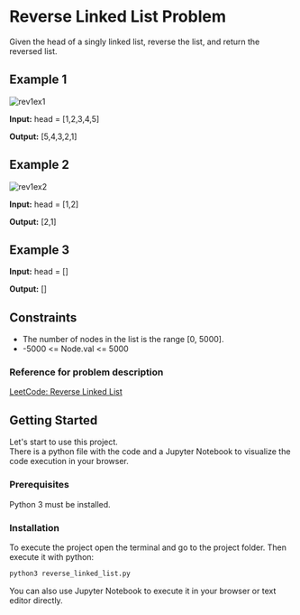 # Reverse Linked List Problem

Given the head of a singly linked list, reverse the list, and return the reversed list.

## Example 1

![rev1ex1](https://user-images.githubusercontent.com/84383847/231648056-34e4ac7a-5687-477e-ac9a-43fe16b5b13e.jpg)

**Input:** head = [1,2,3,4,5]

**Output:** [5,4,3,2,1]


## Example 2

![rev1ex2](https://user-images.githubusercontent.com/84383847/231648087-9d0e258d-fd99-42ba-a735-f384e6578cb1.jpg)

**Input:** head = [1,2]

**Output:** [2,1]

## Example 3

**Input:** head = []

**Output:** []

## Constraints

- The number of nodes in the list is the range [0, 5000].
- -5000 <= Node.val <= 5000

### Reference for problem description

[LeetCode: Reverse Linked List](https://leetcode.com/problems/reverse-linked-list/)

## Getting Started

Let's start to use this project.\
There is a python file with the code and a Jupyter Notebook to visualize the code execution in your browser.

### Prerequisites

Python 3 must be installed.

### Installation

To execute the project open the terminal and go to the project folder. Then execute it with python:

```sh
python3 reverse_linked_list.py
```

You can also use Jupyter Notebook to execute it in your browser or text editor directly.

